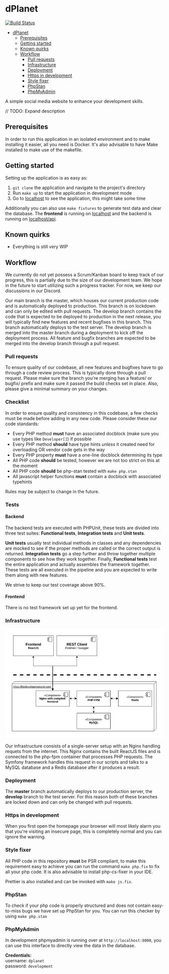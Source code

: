 # dPlanet

[![Build Status](https://travis-ci.com/marsh69/dPlanet.svg?branch=master)](https://travis-ci.com/marsh69/dPlanet)

- [dPlanet](#dplanet)
  * [Prerequisites](#prerequisites)
  * [Getting started](#getting-started)
  * [Known quirks](#known-quirks)
  * [Workflow](#workflow)
    + [Pull requests](#pull-requests)
    + [Infrastructure](#infrastructure)
    + [Deployment](#deployment)
    + [Https in development](#https-in-development)
    + [Style fixer](#style-fixer)
    + [PhpStan](#phpstan)
    + [PhpMyAdmin](#phpmyadmin)



A simple social media website to enhance your development skills.

// TODO: Expand description

## Prerequisites

In order to run this application in an isolated environment and to make installing it
easier, all you need is Docker. It's also advisable to have Make installed to
make use of the makefile.

## Getting started

Setting up the application is as easy as:
1. `git clone` the application and navigate to the project's directory
2. Run `make up` to start the application in development mode
3. Go to [localhost](https://localhost) to see the application, this might take some time 

Additionally you can also use `make fixtures` to generate test data and clear
the database. The **frontend** is running on [localhost](https://localhost) and the backend is running on 
[localhost/api](https://localhost/api).

## Known quirks

- Everything is still very WIP

## Workflow

We currently do not yet possess a Scrum/Kanban board to keep track of our progress, this is partially due to the size
of our development team. We hope in the future to start utilizing such a progress tracker. For now, we keep our
discussions in our Discord. 

Our main branch is the master, which houses our current production code and is automatically deployed to production. 
This branch is on lockdown and can only be edited with pull requests. The develop branch contains the code that is expected
to be deployed to production in the next release, you will typically find new features and recent bugfixes in this branch.
This branch automatically deploys to the test server. The develop branch is merged into the master branch during a deployment
to kick off the deployment process. All feature and bugfix branches are expected to be merged into the develop branch 
through a pull request.

### Pull requests

To ensure quality of our codebase, all new features and bugfixes have to go through a code review process. This is
typically done through a pull request. Please make sure the branch you're merging has a feature/ or bugfix/ prefix and
make sure it passed the build checks set in place. Also, please give a minimal summary on your changes.

### Checklist

In order to ensure quality and consistency in this codebase, a few checks must be made before adding in any new code.
Please consider these our code standards:
- Every PHP method **must** have an associated docblock (make sure you use types like `Developer[]`) if possible
- Every PHP method **should** have type hints *unless* it created need for overloading OR vendor code gets in the way
- Every PHP property **must** have a one-line docblock determining its type
- All PHP code **should** be tested, however we are not too strict on this at the moment
- All PHP code **should** be php-stan tested with `make php.stan`
- All javascript helper functions **must** contain a docblock with associated typehints

Rules may be subject to change in the future.


### Tests

#### Backend

The backend tests are executed with PHPUnit, these tests are divided into three test suites: **Functional tests**, **Integration
tests** and **Unit tests**. 

**Unit tests** usually test individual methods in classes and any dependencies are mocked to see if the proper
methods are called or the correct output is returned. **Integration tests** go a step further and throw together multiple
components to see how they work together. Finally, **Functional tests** test the entire application and actually assembles
the framework together. These tests are all executed in the pipeline and you are expected to write them along with new features.

We strive to keep our test coverage above 90%.

#### Frontend

There is no test framework set up yet for the frontend.

### Infrastructure

![Infrastructure](docs/Infrastructure_drawio.png "Infrastructure diagram")

Our infrastructure consists of a single-server setup with an Nginx handling requets from the internet. This Nginx contains
the built ReactJS files and is connected to the php-fpm container that processes PHP requests. The Symfony framework handles
this request in our scripts and talks to a MySQL database and a Redis database after it produces a result.

### Deployment

The **master** branch automatically deploys to our production server, the **develop** branch to the test server. For
this reason both of these branches are locked down and can only be changed with pull requests.

### Https in development

When you first open the homepage your browser will most likely alarm you that you're visiting an insecure page, this is completely
normal and you can ignore the warning. 

### Style fixer

All PHP code in this repository **must** be PSR compliant, to make this requirement
easy to achieve you can run the command `make php.fix` to fix all your php code. It is
also advisable to install php-cs-fixer in your IDE.

Prettier is also installed and can be invoked with `make js.fix`.

### PhpStan

To check if your php code is properly structured and does not contain easy-to-miss bugs
we have set up PhpStan for you. You can run this checker by using `make php.stan`

### PhpMyAdmin

In development phpmyadmin is running over at `http://localhost:8000`, you can
use this interface to directly view the data in the database.

**Credentials:**  
username: `dplanet`  
password: `development`  
